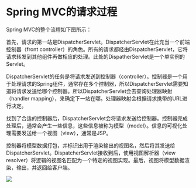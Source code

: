 # Spring MVC的请求过程

Spring MVC的整个流程如下图所示：

首先，请求的第一站是DispatcherServlet。DispatcherServlet在此充当一个前端控制器（front controller）的角色。所有的请求都经由DispatcherServlet，它将请求转发到其他组件再做相应的处理。此处的DispatherServlet是一个单实例的Servlet。

DispatcherServlet的任务是将请求发送到控制器（controller）。控制器是一个用于处理请求的Spring组件，通常存在多个控制器，所以DispatcherServlet需要知道将请求发送给哪个控制器。所以DispatcherServlet会去查询处理器映射（handler mapping），来确定下一站在哪。处理器映射会根据请求携带的URL进行决定。

找到了合适的控制器后，DispatcherServlet会将请求发送给控制器。控制器完成处理后，通常会产生一些信息，这些信息被称为模型（model）。信息的可视化处理需要发送给一个视图（view），通常是JSP。

控制器将模型数据打包，并标识出用于渲染输出的视图名，然后将其发送给DispatcherServlet。DispatcherServlet接收到后，使用视图解析器（view resolver）将逻辑的视图名匹配为一个特定的视图实现。最后，视图将模型数据渲染，输出，并返回给客户端。

![](http://oqag5mdvp.bkt.clouddn.com/201804161409_586.jpg)